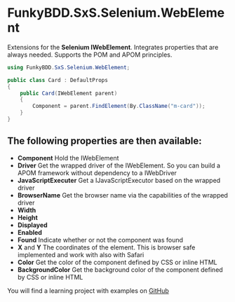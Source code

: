 # FunkyBDD.SxS.Selenium.WebElement
Extensions for the **Selenium IWebElement**. Integrates properties that are always needed. Supports the POM and APOM principles.

```c#
using FunkyBDD.SxS.Selenium.WebElement;

public class Card : DefaultProps
{
    public Card(IWebElement parent)
    {
        Component = parent.FindElement(By.ClassName("m-card"));
    }
}
```

## The following properties are then available:

- **Component**
  Hold the IWebElement
- **Driver**
  Get the wrapped driver of the IWebElement. So you can build a APOM framework without dependency to a IWebDriver
- **JavaScriptExecuter**
  Get a IJavaScriptExecutor based on the wrapped driver
- **BrowserName**
  Get the browser name via the capabilities of the wrapped driver
- **Width**
- **Height**
- **Displayed**
- **Enabled**
- **Found**
  Indicate whether or not the component was found
- **X** and **Y**
  The coordinates of the element. This is browser safe implemented and work with also with Safari
- **Color**
  Get the color of the component defined by CSS or inline HTML
- **BackgroundColor**
  Get the background color of the component defined by CSS or inline HTML



You will find a learning project with examples on [GitHub](https://github.com/AndreasKarz/AutomatedTestingWorkshop)